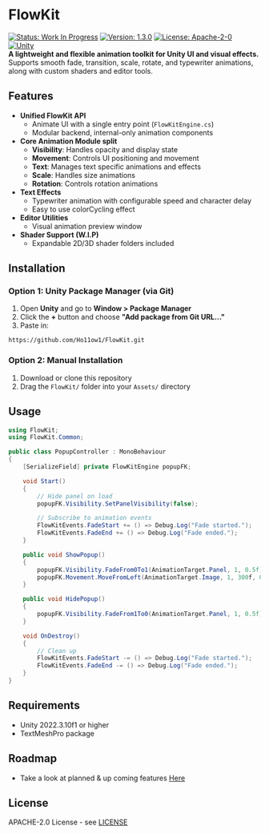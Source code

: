 # FlowKit
[![Status: Work In Progress](https://img.shields.io/badge/Status-Work%20In%20Progress-yellow.svg)](https://github.com/Ho11ow1/FlowKit)
[![Version: 1.3.0](https://img.shields.io/badge/Version-1.3.0-blue.svg)](https://github.com/Ho11ow1/FlowKit/releases)
[![License: Apache-2-0](https://img.shields.io/badge/License-Apache%202.0-green.svg)](https://opensource.org/license/apache-2-0)<br/>
[![Unity](https://img.shields.io/badge/Unity-2022.3.10f1%2B-black.svg?logo=unity&logoColor=white)](#)<br/>
**A lightweight and flexible animation toolkit for Unity UI and visual effects.**<br/>
Supports smooth fade, transition, scale, rotate, and typewriter animations, along with custom shaders and editor tools.

## Features
- **Unified FlowKit API**
  - Animate UI with a single entry point (`FlowKitEngine.cs`)
  - Modular backend, internal-only animation components
- **Core Animation Module split**
  - **Visibility**: Handles opacity and display state
  - **Movement**: Controls UI positioning and movement
  - **Text**: Manages text specific animations and effects
  - **Scale**: Handles size animations
  - **Rotation**: Controls rotation animations
- **Text Effects**
  - Typewriter animation with configurable speed and character delay
  - Easy to use colorCycling effect
- **Editor Utilities**
  - Visual animation preview window
- **Shader Support (W.I.P)**
  - Expandable 2D/3D shader folders included

## Installation

### Option 1: Unity Package Manager (via Git)
1. Open **Unity** and go to **Window > Package Manager**
2. Click the **+** button and choose **"Add package from Git URL..."**
3. Paste in:
```text
https://github.com/Ho11ow1/FlowKit.git
```

### Option 2: Manual Installation
1. Download or clone this repository
2. Drag the `FlowKit/` folder into your `Assets/` directory

## Usage

```csharp
using FlowKit;
using FlowKit.Common;

public class PopupController : MonoBehaviour
{
    [SerializeField] private FlowKitEngine popupFK;

    void Start()
    {
        // Hide panel on load
        popupFK.Visibility.SetPanelVisibility(false);

        // Subscribe to animation events
        FlowKitEvents.FadeStart += () => Debug.Log("Fade started.");
        FlowKitEvents.FadeEnd += () => Debug.Log("Fade ended.");
    }

    public void ShowPopup()
    {
        popupFK.Visibility.FadeFrom0To1(AnimationTarget.Panel, 1, 0.5f);
        popupFK.Movement.MoveFromLeft(AnimationTarget.Image, 1, 300f, 0.75f, EasingType.EaseInOut);
    }

    public void HidePopup()
    {
        popupFK.Visibility.FadeFrom1To0(AnimationTarget.Panel, 1, 0.5f);
    }

    void OnDestroy()
    {
        // Clean up
        FlowKitEvents.FadeStart -= () => Debug.Log("Fade started.");
        FlowKitEvents.FadeEnd -= () => Debug.Log("Fade ended.");
    }
}

```

## Requirements

- Unity 2022.3.10f1 or higher
- TextMeshPro package

## Roadmap
- Take a look at planned & up coming features [Here](ROADMAP.md)

## License

APACHE-2.0 License - see [LICENSE](LICENSE) 

